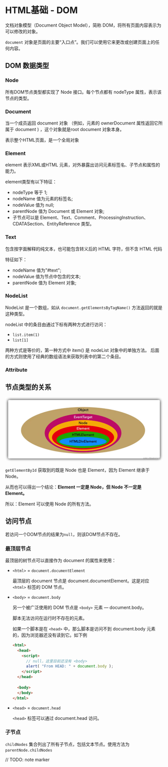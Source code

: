 # HTML基础 - DOM
文档对象模型（Document Object Model），简称 DOM，将所有页面内容表示为可以修改的对象。


`document` 对象是页面的主要“入口点”。我们可以使用它来更改或创建页面上的任何内容。

## DOM 数据类型
### Node
所有DOM节点类型都实现了 Node 接口。每个节点都有 nodeType 属性，表示该节点的类型。

### Document
当一个成员返回 document 对象 （例如，元素的 ownerDocument 属性返回它所属于 document ) ，这个对象就是root document 对象本身。

表示整个HTML页面，是一个全局对象

### Element
element 表示XML或HTML 元素，对外暴露出访问元素标签名、子节点和属性的能力。

element类型有以下特征：
- nodeType 等于 1;
- nodeName 值为元素的标签名;
- nodeValue 值为 null;
- parentNode 值为 Document 或 Element 对象;
- 子节点可以是 Element、Text、Comment、ProcessingInstruction、CDATASection、EntityReference 类型。

### Text
包含按字面解释的纯文本，也可能包含转义后的 HTML 字符，但不含 HTML 代码

特征如下：
- nodeName 值为"#text";
- nodeValue 值为节点中包含的文本;
- parentNode 值为 Element 对象;

### NodeList
NodeList 是一个数组，如从 `document.getElementsByTagName()` 方法返回的就是这种类型。 

nodeList 中的条目由通过下标有两种方式进行访问：
- `list.item(1)`
- `list[1]`


两种方式是等价的，第一种方式中 item() 是 nodeList 对象中的单独方法。 后面的方式则使用了经典的数组语法来获取列表中的第二个条目。

### Attribute


## 节点类型的关系

![img](../static/DOM_type.jpg)

`getElementById` 获取到的既是 Node 也是 Element，因为 Element 继承于 Node。

从而也可以得出一个结论：**Element 一定是 Node，但 Node 不一定是 Element。**

所以：Element 可以使用 Node 的所有方法。

## 访问节点
若访问一个DOM节点的结果为`null`，则该DOM节点不存在。

### 最顶层节点
最顶层的树节点可以直接作为 document 的属性来使用：

- `<html>` = `document.documentElement`

    最顶层的 document 节点是 document.documentElement。这是对应 `<html>` 标签的 DOM 节点。
- `<body>` = `document.body`
    
    另一个被广泛使用的 DOM 节点是 `<body>` 元素 — document.body。

    脚本无法访问在运行时不存在的元素。

    如果一个脚本是在 `<head>` 中，那么脚本是访问不到 document.body 元素的，因为浏览器还没有读到它。如下例
    ```html
    <html>
      <head>
        <script>
          // null，这里目前还没有 <body>
          alert( "From HEAD: " + document.body ); 
        </script>
      </head>

      <body>
      </body>
    </html>
    ```

- `<head>` = `document.head`
    
    `<head>` 标签可以通过 document.head 访问。

### 子节点
`childNodes` 集合列出了所有子节点，包括文本节点。使用方法为 `parentNode.childNodes
`

// TODO: note marker